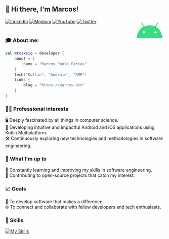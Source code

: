 ## 👋 Hi there, I'm Marcos!

<img align="right"  height="72" src="android.gif">

[![LinkedIn](https://img.shields.io/badge/-LinkedIn-blue?style=flat-square&logo=Linkedin&logoColor=white&link=https://www.linkedin.com/in/mrcsxsiq)](https://linkedin.com/in/mrcsxsiq)
[![Medium](https://img.shields.io/badge/-Medium-292929?style=flat-square&labelColor=292929&logo=Medium&link=https://medium.com/@mrcsxsiq)](https://medium.com/@mrcsxsiq)
[![YouTube](https://img.shields.io/badge/-YouTube-red?style=flat-square&logo=YouTube&link=https://youtube.com/@mrcsxsiq)](https://youtube.com/@mrcsxsiq)
[![Twitter](https://img.shields.io/badge/-Twitter-blue?style=flat-square&labelColor=blue&logo=Twitter&logoColor=white&link=https://x.com/mrcsxsiq)](https://x.com/mrcsxsiq)
<br/><br/>


### 🎓 About me:

```kotlin
val mrcsxsiq = developer {
    about = {
        name = "Marcos Paulo Farias"
    }
    tech("Kotlin", "Android", "KMP")
    links {
        blog = "https://marcos.dev"
    }
}
```
  
### 👩‍💻 Professional interests

🖥️ Deeply fascinated by all things in computer science.<br/>
📱 Developing intuitive and impactful Android and iOS applications using Kotlin Multiplatform.<br/>
🛠️ Continuously exploring new technologies and methodologies in software engineering.<br/>

### 🌱 What I'm up to

📖 Constantly learning and improving my skills in software engineering.<br/>
🔄 Contributing to open-source projects that catch my interest.<br/>

### 📈 Goals

🌟 To develop software that makes a difference.<br/>
🌐 To connect and collaborate with fellow developers and tech enthusiasts.<br/>

### 💪 Skills

[![My Skills](https://skillicons.dev/icons?i=androidstudio,kotlin,ktor,firebase,gradle,jenkins,java,mysql,mongodb,figma,github&theme=dark)](https://linkedin.com/in/mrcsxsiq)

